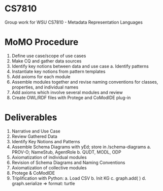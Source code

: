 # CS7810
Group work for WSU CS7810 - Metadata Representation Languages

# MoMO Procedure
1. Define use case/scope of use cases
2. Make CQ and gather data sources
3. Identify key notions between data and use case
    a. Identify patterns 
4. Instantiate key notions from pattern templates
5. Add axioms for each module
6. Assemble modules together and revise naming conventions for classes, properties, and individual names
7. Add axioms which involve several modules and review
8. Create OWL/RDF files with Protege and CoModIDE plug-in

# Deliverables
1. Narrative and Use Case
2. Review Gathered Data
3. Identify Key Notions and Patterns
4. Assemble Schema Diagrams with yEd; store in /schema-diagrams
    a. PROV-O; NameStub, AgentRole
    b. QUDT, MODL, ODP
5. Axiomatization of individual modules
6. Revision of Schema Diagrams and Naming Conventions
7. Axiomatization of collective modules
8. Protege & CoModIDE
9. Triplification with Python:
    a. Load CSV
    b. Init KG
    c. graph.add(  )
    d. graph.serialize => format: turtle